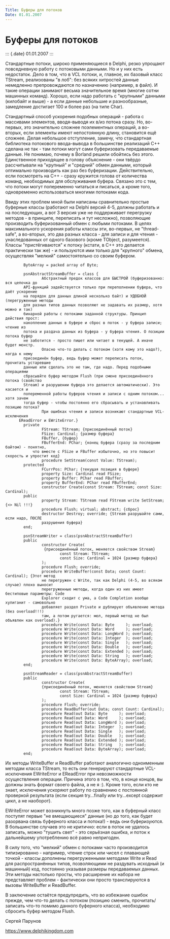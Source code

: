```yaml
---
Title: Буферы для потоков
Date: 01.01.2007
---
```



Буферы для потоков
==================

::: {.date}
01.01.2007
:::

Стандартные потоки, широко применяющиеся в Delphi, резко упрощают
повседневную работу с потоковыми данными. Но и у них есть недостаток.
Дело в том, что в VCL потоки, и, главное, их базовый класс TStream,
реализованы \"в лоб\": без всяких хитростей данные немедленно
препровождаются по назначению (например, в файл). И такие операции
занимают весьма значительное время (многие сотни машинных команд).
Хорошо, если надо работать с \"крупными\" данными (килобайт и выше) - а
если данные небольшие и разнообразные, замедление достигает 100 и более
раз (на типе Char).

Стандартный способ ускорения подобных операций - работа с массивами
элементов, вводя-выводя их в/из потока сразу. Но, во-первых, это
значительно сложнее поэлементных операций, а во-вторых, если элементы
имеют непостоянную длину, становится ещё сложнее. Делая небольшое
отступление, замечу, что стандартная библиотека потокового ввода-вывода
в большинстве реализаций C++ сделана не так - там потоки могут сами
буферизовать передаваемые данные. Не понимаю, почему в Borland решили
обойтись без этого. Единственное приходящее в голову объяснение - они
твёрдо рассчитывали на \"крупный\" и \"средний\" обмен данными, который
оптимально производить как раз без буферизации. Действительно, если
посмотреть на C++ - сразу кружится голова от количества команд,
необходимых для обслуживания буфера. Связано это с тем, что потоки могут
попеременно читаться и писаться, а кроме того, одновременно
использоваться многими потоками кода.

Ввиду этих проблем мной были написаны сравнительно простые буферные
классы (работают на Delphi версий 4-5, должны работать и на последующих,
а вот 3 версия уже не поддерживает перегрузку методов - в принципе,
переписать и тут несложно), позволяющие производить буферизованный обмен
с любыми потоками. В целях максимального ускорения работы классы эти,
во-первых, не \"thread-safe\", а во-вторых, это два разных класса - для
записи и для чтения - унаследованных от одного базового (кроме TObject,
разумеется). Классы \"пристёгиваются\" к потоку (кстати, в C++ это
делается практически так же) - и пользуются ими только для \"крупного\"
обмена, осуществляя \"мелкий\" самостоятельно со своим буфером.

            ByteArray = packed array of Byte;
     
            psnAbstractStreamBuffer = class {
                    Абстрактный предок классов для БЫСТРОЙ (буферизованно: вся цепочка до
            API-функций задействуется только при переполнении буфера, что даёт ускорение
            на порядок для данных длиной несколько байт) и УДОБНОЙ (перегруженные методы
            для разных типов данных позволяют не задавать их размер, хотя можно и так)
            бинарной работы с потоками заданной структуры. Принцип действия прост:
            накопление данных в буфере и сброс в поток - у буфера записи; чтение из
            потока и раздача данных из буфера - у буфера чтения. О позиции потока буфер
            не заботится - просто пишет или читает в текущей. А иначе будет монстр.
                    Опасно что-то делать с потоком (хотя кому это надо?), когда к нему
            присоединён буфер, ведь буфер может переписать поток, прочитать устаревшие
            данные или сделать это не там, где надо. Перед подобными операциями
            сбрасывйте буфер методом Flush (при смене присоединённого потока (свойство
            Stream) и разрушении буфера это делается автоматически). Это касается и
            попеременной работы буферов чтения и записи с одним потоком... хотя зачем
            тогда буфер - чтобы постоянно его сбрасывать и устанавливать позицию потока?
                    При ошибках чтения и записи возникают стандартные VCL-исключения 
          EReadError и EWriteError.}
            private
                    FStream: TStream; {присоединённый поток}
                    FSize: Cardinal; {размер буфера}
                    FBuffer, {буфер}
                    FBufferEnd: PChar; {конец буфера (сразу за последним байтом) - понятно, 
                что вместе с FSize и FBuffer избыточно, но это повысит скорость и упростит код}
                    procedure SetStream(const Value: TStream);
            protected
                    FCurrPos: PChar; {текущая позиция в буфере}
                    property Size: Cardinal read FSize;
                    property Buffer: PChar read FBuffer;
                    property BufferEnd: PChar read FBufferEnd;
                    constructor Create(const Stream: TStream; const Size: Cardinal);
            public
                    property Stream: TStream read FStream write SetStream; {<> Nil !!!}
                    procedure Flush; virtual; abstract; {сброс}
                    destructor Destroy; override; {Stream разрушайте сами, если надо, ПОСЛЕ
                    разрушения буфера}
            end;
     
            psnStreamWriter = class(psnAbstractStreamBuffer)
            public
                    constructor Create(
                     {присоединённый поток, меняется свойством Stream}
                            const Stream: TStream;
                            const Size: Cardinal = 1024 {размер буфера}
                    );
                    procedure Flush; override;
                    procedure WriteBuffer(const Data; const Count: Cardinal); {Этот метод
                    не перегружен с Write, так как Delphi (4-5, во всяком случае) плохо выносит
                    перегруженные методы, когда один из них имеет бестиповые параметры: Code
                    Explorer сходит с ума, а Code Completion вообще хулиганит - самовольно
                    добавляет раздел Private и дублирует объявление метода (без overload!!!)
                    там, а потом ругается: мол, первый метод не был объявлен как overload).}
                    procedure Write(const Data: Byte     ); overload;
                    procedure Write(const Data: Word     ); overload;
                    procedure Write(const Data: LongWord ); overload;
                    procedure Write(const Data: Integer  ); overload;
                    procedure Write(const Data: Single   ); overload;
                    procedure Write(const Data: Double   ); overload;
                    procedure Write(const Data: Extended ); overload;
                    procedure Write(const Data: String   ); overload;
                    procedure Write(const Data: ByteArray); overload;
            end;
     
            psnStreamReader = class(psnAbstractStreamBuffer)
            public
                    constructor Create(
                    {присоединённый поток, меняется свойством Stream}
                            const Stream: TStream; 
                            const Size: Cardinal = 1024 {размер буфера}
                    );
                    procedure Flush; override;
                    procedure ReadBuffer(out Data; const Count: Cardinal);
                    procedure Read(out Data: Byte     ); overload;
                    procedure Read(out Data: Word     ); overload;
                    procedure Read(out Data: LongWord ); overload;
                    procedure Read(out Data: Integer  ); overload;
                    procedure Read(out Data: Single   ); overload;
                    procedure Read(out Data: Double   ); overload;
                    procedure Read(out Data: Extended ); overload;
                    procedure Read(out Data: String   ); overload;
                    procedure Read(out Data: ByteArray); overload;
            end;

Их методы WriteBuffer и ReadBuffer работают аналогично одноименным
методам класса TStream, то есть они генерируют стандартные
VCL-исключения EWriteError и EReadError при невозможности осуществления
операции. Причина этого в том, что, в конце концов, вы должны знать
формат своего файла, а не я :). Кроме того, если кто не знает,
исключения ускоряют работу по сравнению с постоянной проверкой
результата (если секция try\...finally или try\...except содержит цикл,
а не наоборот).

EWriteError может возникнуть много позже того, как в буферный класс
поступят первые \"не вмещающиеся\" данные (но до того, как будет
разорвана связь буферного класса и потока!) - ведь они буферизуются. В
большинстве случаев это не критично: если в поток не удалось записать,
можно \"тушить свет\" - это серьёзная ошибка, и поток к дальнейшему
употреблению всё равно непригоден.

В силу того, что \"мелкий\" обмен с потоками часто производится
типизированно - например, чтение строк или чисел с плавающей точкой -
классы дополнены перегруженными методами Write и Read для
распространённых типов, позволяющими не раздувать исходный (и машинный)
код, постоянно указывая размеры передаваемых данных. Эти методы
настолько просты, что расширение их набора не представляет проблем -
фактически они просто транслируются в вызовы WriteBuffer и ReadBuffer.

В заключение остаётся предупредить, что во избежание ошибок прежде, чем
что-то делать с потоком (позицию сменить, прочитать/записать что-то
помимо данного буферного класса), необходимо сбросить буфер методом
Flush.

Сергей Парунов

<https://www.delphikingdom.com>
